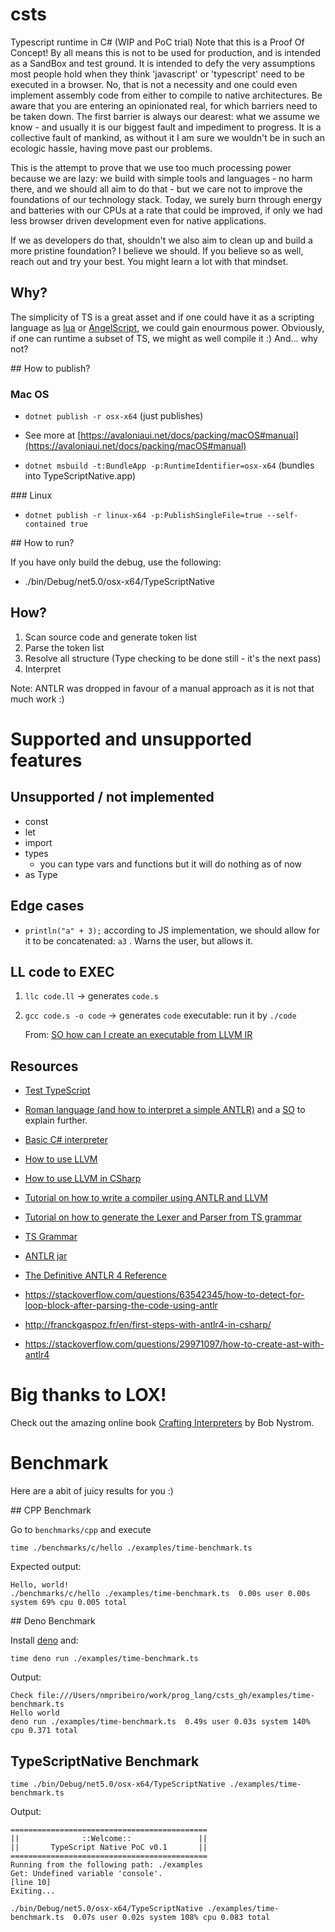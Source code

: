 # csts

Typescript runtime in C# (WIP and PoC trial)
Note that this is a Proof Of Concept! By all means this is not to be used for production, and is intended as a SandBox and test ground. It is intended to defy the very assumptions most people hold when they think 'javascript' or 'typescript' need to be executed in a browser. No, that is not a necessity and one could even implement assembly code from either to compile to native architectures.
Be aware that you are entering an opinionated real, for which barriers need to be taken down. The first barrier is always our dearest: what we assume we know - and usually it is our biggest fault and impediment to progress. It is a collective fault of mankind, as without it I am sure we wouldn't be in such an ecologic hassle, having move past our problems.

This is the attempt to prove that we use too much processing power because we are lazy: we build with simple tools and languages - no harm there, and we should all aim to do that - but we care not to improve the foundations of our technology stack. Today, we surely burn through energy and batteries with our CPUs at a rate that could be improved, if only we had less browser driven development even for native applications.

If we as developers do that, shouldn't we also aim to clean up and build a more pristine foundation? I believe we should. If you believe so as well, reach out and try your best. You might learn a lot with that mindset.

## Why?

The simplicity of TS is a great asset and if one could have it as a scripting language as [lua](https://www.lua.org/home.html) or [AngelScript](https://www.angelcode.com/angelscript/), we could gain enourmous power. Obviously, if one can runtime a subset of TS, we might as well compile it :)
And... why not?

## How to publish?

### Mac OS

- `dotnet publish -r osx-x64` (just publishes)

- See more at [https://avaloniaui.net/docs/packing/macOS#manual](https://avaloniaui.net/docs/packing/macOS#manual)

- `dotnet msbuild -t:BundleApp -p:RuntimeIdentifier=osx-x64` (bundles into TypeScriptNative.app)

### Linux

- `dotnet publish -r linux-x64 -p:PublishSingleFile=true --self-contained true`

## How to run?

If you have only build the debug, use the following:

- ./bin/Debug/net5.0/osx-x64/TypeScriptNative

## How?

1. Scan source code and generate token list
2. Parse the token list
3. Resolve all structure (Type checking to be done still - it's the next pass)
4. Interpret

Note: ANTLR was dropped in favour of a manual approach as it is not that much work :)

# Supported and unsupported features

## Unsupported / not implemented

- const
- let
- import
- types
  - you can type vars and functions but it will do nothing as of now
- as Type

## Edge cases

- `println("a" + 3);` according to JS implementation, we should allow for it to be concatenated: `a3` . Warns the user, but allows it.

## LL code to EXEC

1. `llc code.ll` -> generates `code.s`
2. `gcc code.s -o code` -> generates `code` executable: run it by `./code`

   From: [SO how can I create an executable from LLVM IR](https://stackoverflow.com/questions/45985953/how-can-i-create-an-executable-from-llvm-ir)

## Resources

- [Test TypeScript](https://codesandbox.io/s/react-typescript-playground-forked-ipe11?file=/src/index.tsx)

- [Roman language (and how to interpret a simple ANTLR)](https://gjdanis.github.io/2016/01/23/roman/) and a [SO](https://codereview.stackexchange.com/questions/117711/roman-numerals-with-antlr) to explain further.

- [Basic C# interpreter](https://github.com/pg94au/Blinkenlights-.NET-Basic-Interpreter)

- [How to use LLVM](https://tomassetti.me/a-tutorial-on-how-to-write-a-compiler-using-llvm/)
- [How to use LLVM in CSharp](https://ice1000.org/llvm-cs/en/CSharpLangImpl03/)

- [Tutorial on how to write a compiler using ANTLR and LLVM](https://tomassetti.me/a-tutorial-on-how-to-write-a-compiler-using-llvm/)
- [Tutorial on how to generate the Lexer and Parser from TS grammar](https://hayeol.tistory.com/45)
- [TS Grammar](https://github.com/antlr/grammars-v4/tree/master/typescript)
- [ANTLR jar](https://www.antlr.org/download.html)
- [The Definitive ANTLR 4 Reference](https://pragprog.com/titles/tpantlr2/the-definitive-antlr-4-reference/)

- https://stackoverflow.com/questions/63542345/how-to-detect-for-loop-block-after-parsing-the-code-using-antlr

- http://franckgaspoz.fr/en/first-steps-with-antlr4-in-csharp/

- https://stackoverflow.com/questions/29971097/how-to-create-ast-with-antlr4

# Big thanks to LOX!

Check out the amazing online book [Crafting Interpreters](https://craftinginterpreters.com) by Bob Nystrom.

# Benchmark

Here are a abit of juicy results for you :)

## CPP Benchmark

Go to `benchmarks/cpp` and execute

`time ./benchmarks/c/hello ./examples/time-benchmark.ts`

Expected output:

```
Hello, world!
./benchmarks/c/hello ./examples/time-benchmark.ts  0.00s user 0.00s system 69% cpu 0.005 total
```

## Deno Benchmark

Install [deno](https://deno.land) and:

`time deno run ./examples/time-benchmark.ts`

Output:

```
Check file:///Users/nmpribeiro/work/prog_lang/csts_gh/examples/time-benchmark.ts
Hello world
deno run ./examples/time-benchmark.ts  0.49s user 0.03s system 140% cpu 0.371 total
```

## TypeScriptNative Benchmark

`time ./bin/Debug/net5.0/osx-x64/TypeScriptNative ./examples/time-benchmark.ts`

Output:

```
============================================
||              ::Welcome::               ||
||       TypeScript Native PoC v0.1       ||
============================================
Running from the following path: ./examples
Get: Undefined variable 'console'.
[line 10]
Exiting...

./bin/Debug/net5.0/osx-x64/TypeScriptNative ./examples/time-benchmark.ts  0.07s user 0.02s system 108% cpu 0.083 total
```
